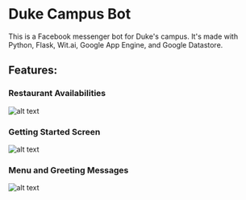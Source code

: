 # Duke Campus Bot
This is a Facebook messenger bot for Duke's campus. It's made with Python, Flask, Wit.ai, Google App Engine, and Google Datastore.

## Features:

### Restaurant Availabilities

![alt text](http://i.imgur.com/wXxM0rw.jpg "Restaurant Availabilities")

### Getting Started Screen

![alt text](http://i.imgur.com/enrRkRb.png "Getting Started Screen")

### Menu and Greeting Messages

![alt text](http://i.imgur.com/tbFLyUV.png "Greeting Messages")

